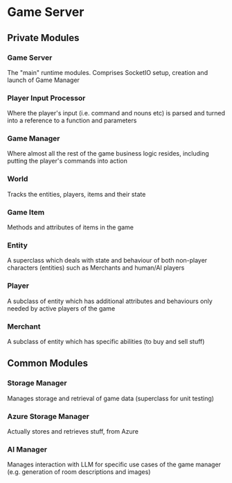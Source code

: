 # Game Server

## Private Modules

### Game Server

The "main" runtime modules. Comprises SocketIO setup, creation and launch of Game Manager

### Player Input Processor

Where the player's input (i.e. command and nouns etc) is parsed and turned into a reference to a function and parameters

### Game Manager

Where almost all the rest of the game business logic resides, including putting the player's commands into action

### World

Tracks the entities, players, items and their state

### Game Item

Methods and attributes of items in the game

### Entity

A superclass which deals with state and behaviour of both non-player characters (entities) such as Merchants and human/AI players

### Player

A subclass of entity which has additional attributes and behaviours only needed by active players of the game

### Merchant

A subclass of entity which has specific abilities (to buy and sell stuff)

## Common Modules

### Storage Manager

Manages storage and retrieval of game data (superclass for unit testing)

### Azure Storage Manager

Actually stores and retrieves stuff, from Azure

### AI Manager

Manages interaction with LLM for specific use cases of the game manager (e.g. generation of room descriptions and images)

